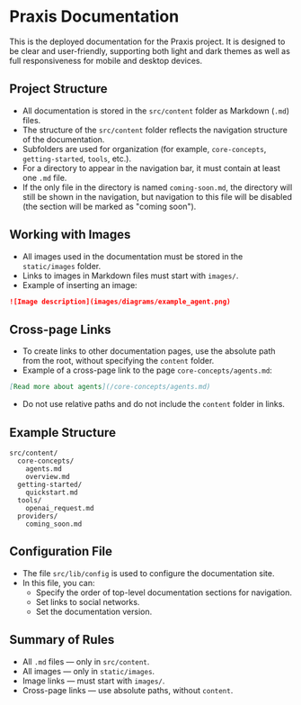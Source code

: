 # Praxis Documentation

This is the deployed documentation for the Praxis project. It is designed to be clear and user-friendly, supporting both light and dark themes as well as full responsiveness for mobile and desktop devices.

## Project Structure

- All documentation is stored in the `src/content` folder as Markdown (`.md`) files.
- The structure of the `src/content` folder reflects the navigation structure of the documentation.
- Subfolders are used for organization (for example, `core-concepts`, `getting-started`, `tools`, etc.).
- For a directory to appear in the navigation bar, it must contain at least one `.md` file.
- If the only file in the directory is named `coming-soon.md`, the directory will still be shown in the navigation, but navigation to this file will be disabled (the section will be marked as "coming soon").

## Working with Images

- All images used in the documentation must be stored in the `static/images` folder.
- Links to images in Markdown files must start with `images/`.
- Example of inserting an image:

```md
![Image description](images/diagrams/example_agent.png)
```

## Cross-page Links

- To create links to other documentation pages, use the absolute path from the root, without specifying the `content` folder.
- Example of a cross-page link to the page `core-concepts/agents.md`:

```md
[Read more about agents](/core-concepts/agents.md)
```

- Do not use relative paths and do not include the `content` folder in links.

## Example Structure

```
src/content/
  core-concepts/
    agents.md
    overview.md
  getting-started/
    quickstart.md
  tools/
    openai_request.md
  providers/
    coming_soon.md
```

## Configuration File

- The file `src/lib/config` is used to configure the documentation site.
- In this file, you can:
  - Specify the order of top-level documentation sections for navigation.
  - Set links to social networks.
  - Set the documentation version.

## Summary of Rules

- All `.md` files — only in `src/content`.
- All images — only in `static/images`.
- Image links — must start with `images/`.
- Cross-page links — use absolute paths, without `content`.
